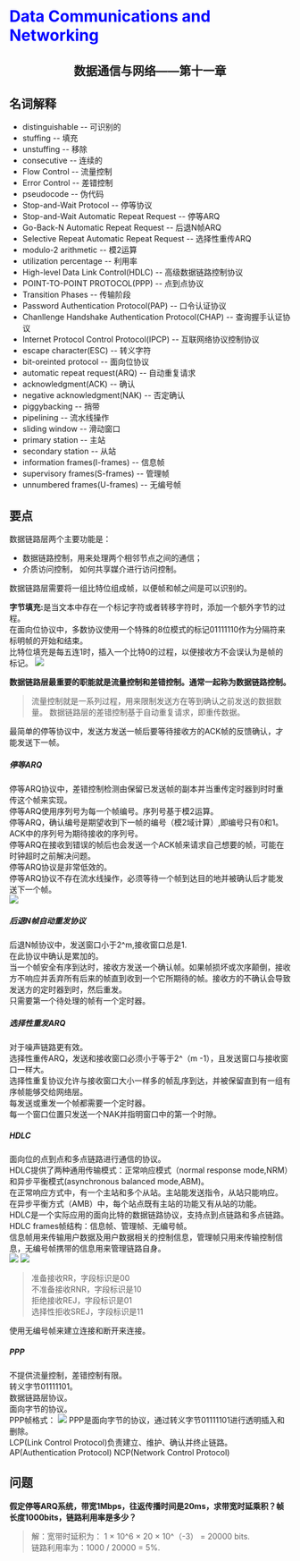 # <font color= "blue"> Data Communications and Networking </font>

## <center> 数据通信与网络——第十一章</center>

## 名词解释
<ul>
<li>distinguishable -- 可识别的</li>
<li>stuffing -- 填充</li>
<li>unstuffing -- 移除</li>
<li>consecutive -- 连续的</li>
<li>Flow Control -- 流量控制</li>
<li>Error Control  -- 差错控制</li>
<li>pseudocode -- 伪代码</li>
<li>Stop-and-Wait Protocol -- 停等协议</li>
<li>Stop-and-Wait Automatic Repeat Request -- 停等ARQ</li>
<li>Go-Back-N Automatic Repeat Request -- 后退N帧ARQ</li>
<li>Selective Repeat Automatic Repeat Request -- 选择性重传ARQ</li>
<li>modulo-2 arithmetic -- 模2运算</li>
<li>utilization percentage -- 利用率</li>
<li>High-level Data Link Control(HDLC) -- 高级数据链路控制协议</li>
<li>POINT-TO-POINT PROTOCOL(PPP) -- 点到点协议</li>
<li>Transition Phases -- 传输阶段</li>
<li>Password Authentication Protocol(PAP) -- 口令认证协议</li>
<li>Chanllenge Handshake Authentication Protocol(CHAP) -- 查询握手认证协议</li>
<li>Internet Protocol Control Protocol(IPCP) -- 互联网络协议控制协议</li>
<li>escape character(ESC) -- 转义字符</li>
<li>bit-oreinted protocol -- 面向位协议</li>
<li>automatic repeat request(ARQ) -- 自动重复请求</li>
<li>acknowledgment(ACK) -- 确认</li>
<li>negative acknowledgment(NAK) -- 否定确认</li>
<li>piggybacking -- 捎带</li>
<li>pipelining -- 流水线操作</li>
<li>sliding window -- 滑动窗口</li>
<li>primary station -- 主站</li>
<li>secondary station -- 从站</li>
<li>information frames(I-frames) -- 信息帧</li>
<li>supervisory frames(S-frames) -- 管理帧</li>
<li>unnumbered frames(U-frames) -- 无编号帧</li>
</ul>

## 要点
数据链路层两个主要功能是：
<ul>
<li>数据链路控制，用来处理两个相邻节点之间的通信；</li>
<li>介质访问控制， 如何共享媒介进行访问控制。</li>
</ul>

数据链路层需要将一组比特位组成帧，以便帧和帧之间是可以识别的。  

<b>字节填充:</b>是当文本中存在一个标记字符或者转移字符时，添加一个额外字节的过程。  
在面向位协议中，多数协议使用一个特殊的8位模式的标记01111110作为分隔符来标明帧的开始和结束。  
比特位填充是每五连1时，插入一个比特0的过程，以便接收方不会误认为是帧的标记。
<img src = "img/11.1.png"/>

<b>数据链路层最重要的职能就是流量控制和差错控制。通常一起称为数据链路控制。</b>
>流量控制就是一系列过程，用来限制发送方在等到确认之前发送的数据数量。
>数据链路层的差错控制基于自动重复请求，即重传数据。

最简单的停等协议中，发送方发送一帧后要等待接收方的ACK帧的反馈确认，才能发送下一帧。  
##### 停等ARQ
停等ARQ协议中，差错控制检测由保留已发送帧的副本并当重传定时器到时时重传这个帧来实现。  
停等ARQ使用序列号为每一个帧编号。序列号基于模2运算。  
停等ARQ，确认编号是期望收到下一帧的编号（模2域计算）,即编号只有0和1。  
ACK中的序列号为期待接收的序列号。  
停等ARQ在接收到错误的帧后也会发送一个ACK帧来请求自己想要的帧，可能在时钟超时之前解决问题。  
停等ARQ协议是非常低效的。  
停等ARQ协议不存在流水线操作，必须等待一个帧到达目的地并被确认后才能发送下一个帧。  
<img src = "img/11.2.png"/>
##### 后退N帧自动重发协议
后退N帧协议中，发送窗口小于2^m,接收窗口总是1.  
在此协议中确认是累加的。  
当一个帧安全有序到达时，接收方发送一个确认帧。如果帧损坏或次序颠倒，接收方不响应并丢弃所有后来的帧直到收到一个它所期待的帧。接收方的不确认会导致发送方的定时器到时，然后重发。  
只需要第一个待处理的帧有一个定时器。  
##### 选择性重发ARQ
对于噪声链路更有效。  
选择性重传ARQ，发送和接收窗口必须小于等于2^（m -1），且发送窗口与接收窗口一样大。  
选择性重复协议允许与接收窗口大小一样多的帧乱序到达，并被保留直到有一组有序帧能够交给网络层。  
每发送或重发一个帧都需要一个定时器。  
每一个窗口位置只发送一个NAK并指明窗口中的第一个时隙。  


##### HDLC
面向位的点到点和多点链路进行通信的协议。  
HDLC提供了两种通用传输模式：正常响应模式（normal response mode,NRM）和异步平衡模式(asynchronous balanced mode,ABM)。  
在正常响应方式中，有一个主站和多个从站。主站能发送指令，从站只能响应。  
在异步平衡方式（AMB）中，每个站点既有主站的功能又有从站的功能。  
HDLC是一个实际应用的面向比特的数据链路协议，支持点到点链路和多点链路。  
HDLC frames帧结构：信息帧、管理帧、无编号帧。  
信息帧用来传输用户数据及用户数据相关的控制信息，管理帧只用来传输控制信息，无编号帧携带的信息用来管理链路自身。  
<img src = "img/11.3.png"/>
<img src = "img/11.4.png"/>
>准备接收RR，字段标识是00  
不准备接收RNR，字段标识是10  
拒绝接收REJ，字段标识是01  
选择性拒收SREJ，字段标识是11  

使用无编号帧来建立连接和断开来连接。  

##### PPP
不提供流量控制，差错控制有限。  
转义字节01111101。  
数据链路层协议。  
面向字节的协议。  
PPP帧格式：
<img src = "img/11.5.png"/>
PPP是面向字节的协议，通过转义字节01111101进行透明插入和删除。  
LCP(Link Control Protocol)负责建立、维护、确认并终止链路。  
AP(Authentication Protocol)
NCP(Network Control Protocol)
## 问题
<b>假定停等ARQ系统，带宽1Mbps，往返传播时间是20ms，求带宽时延乘积？帧长度1000bits，链路利用率是多少？</b>  
> 解：宽带时延积为： 1 × 10^6 × 20 × 10^（-3） = 20000 bits.   
> 链路利用率为：1000 / 20000 = 5%.

